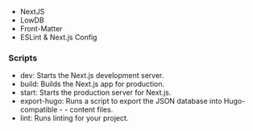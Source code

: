 <!-- TODO -->
- NextJS
- LowDB
- Front-Matter
- ESLint & Next.js Config

### Scripts

- dev: Starts the Next.js development server.
- build: Builds the Next.js app for production.
- start: Starts the production server for Next.js.
- export-hugo: Runs a script to export the JSON database into Hugo-compatible - - content files.
- lint: Runs linting for your project.
